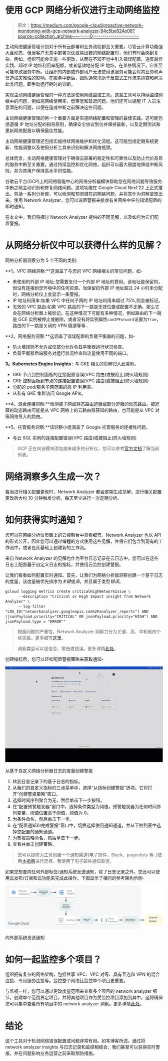 # 使用 GCP 网络分析仪进行主动网络监控

> 原文：<https://medium.com/google-cloud/proactive-network-monitoring-with-gcp-network-analyzer-94c5be824e06?source=collection_archive---------0----------------------->

主动网络健康管理计划对于所有云部署和业务流程都至关重要。尽管云计算功能强大且动态，但当客户无意中部署次优或易出错的网络配置时，他们有时会感到复杂。例如，组织可能会实施一些更改，从而在不知不觉中引入错误配置、违反最佳实践、超过 IP 地址利用率配额，或者低效地分配 IP 地址。在某些情况下，它甚至可能导致服务中断。让组织的内部或外部用户无法使用该服务可能会对其业务和声誉造成灾难性的影响。在服务中断后，团队通常求助于反应式工作流来排查和解决此类问题，即手动运行耗时的诊断。

实现主动网络健康管理的一种方法是使用网络监控工具。这些工具可以持续监控网络中的问题，例如高网络使用率、低带宽和延迟问题。他们还可以提醒 IT 人员注意潜在的问题，以便在造成中断之前解决这些问题。

主动网络健康管理的另一个重要方面是实施网络配置和管理的最佳实践。这可能包括遵循 IP 地址分配的指导原则，确保安全协议到位并保持最新，以及定期测试和更新网络配置以确保最佳性能。

主动网络健康管理还包括实施持续网络维护和优化流程。这可能包括定期系统更新、性能调整以及使用分析工具来识别和解决网络瓶颈。

总体而言，主动网络健康管理对于确保云部署的稳定性和可靠性以及防止代价高昂的服务中断至关重要。通过持续监控和优化网络，组织可以最大限度地降低中断风险，并为其用户保持高水平的性能。

谷歌云平台(GCP)上的网络智能中心的网络分析器模块帮助您在网络问题导致服务中断之前主动识别和修复网络问题。这项功能在 Google Cloud Next’22 上正式推出，包括一系列分析器，可以检测和预测潜在的网络问题，并将其作为洞察呈现出来。使用 Network Analyzer，您可以设置警报来接收有关网络中任何错误配置的即时通知。

在本文中，我们将探讨 Network Analyzer 提供的不同见解，以及如何为它们配置警报。

# 从网络分析仪中可以获得什么样的见解？

网络分析器洞察分为 5 个不同的类别:

**1。VPC 网络洞察:**这涵盖了与您的 VPC 网络相关的常见问题，如-

*   未使用的外部 IP 地址:您需要支付一个外部 IP 地址的费用，该地址是保留的，但没有连接到您环境中的任何资源。当保留的外部 IP 地址超过 24 小时未分配时，网络分析仪上会显示一条警报。
*   IP 地址利用率:如果 VPC 中任何子网的 IP 地址利用率超过 75%,则会被标记。
*   无效的 VPC 路由:如果 VPC 路由的下一跳是无效位置或配置不正确，那么它会在网络分析器上被标记。在这种情况下可能有多种情况，例如路由的下一跳是 GCE 实例被停止或删除，或者没有将实例属性`canIPForward`设置为`True`，路由的下一跳是关闭的 VPN 隧道等等..

**2。网络服务洞察:**这涵盖了错误配置的负载平衡器的问题，如-

*   防火墙规则不允许或仅部分允许负载平衡器运行状况检查。
*   负载平衡器后端服务对运行状况检查和流量使用不同的端口。

**3。Kubernetes Engine Insights :** 与 GKE 相关的见解归入此类别。

*   GKE 节点到控制面板的连接配置错误(VPC 路由)或被阻止(防火墙规则)
*   GKE 控制面板到节点的连接配置错误(VPC 路由)或被阻止(防火墙规则)
*   分配的 pod/服务子网范围的高 IP 利用率。
*   从私有 GKE 集群访问 Google APIs。

**4。混合连接洞察:**检测被子网或静态路由遮蔽或部分遮蔽的动态路由。被遮蔽的动态路由可能是从 VPC 网络上的云路由器获知的路由，也可能是从 VPC 对等网络导入的路由。

**5。托管服务洞察:**该洞察小组涵盖了 Google 托管服务的连接性问题。

*   与云 SQL 实例的连接配置错误(VPC 路由)或被阻止(防火墙规则)

> GCP 正在向该模块添加越来越多的分析仪，您可以参考[官方文档](https://cloud.google.com/network-intelligence-center/docs/network-analyzer/overview)了解当前列表。

# 网络洞察多久生成一次？

每当进行相关配置更改时，Network Analyzer 都会定期生成见解。进行相关配置更改后大约 10 分钟触发分析。每天至少进行一次定期分析。

# **如何获得实时通知？**

您可以在网络分析仪页面上的云控制台中查看细节。Network Analyzer 也以 API 的形式公开，因此您可以通过编程的方式使用这些见解，并将它们包含到现有的工作流中，或者在此基础上创建新的工作流。

来自 Network Analyzer 的见解也作为平台日志记录在云日志中。您可以在这些日志上配置基于自定义日志的指标，并使用云监控创建警报。

让我们看看如何配置实时通知。首先，让我们为网络分析器洞察创建一个基于日志的度量，该度量被优先排序为*关键*或*高*，并且属于类型*错误*。

```
gcloud logging metrics create criticalHighNetworkIssue \
      --description "Critical or High Impact insight from Network Analyzer" \
      --log-filter "LOG_ID("networkanalyzer.googleapis.com%2Fanalyzer_reports") AND
(jsonPayload.priority="CRITICAL" OR jsonPayload.priority="HIGH") AND 
jsonPayload.type = "ERROR""
```

> 根据问题的严重性，Network Analyzer 洞察力分为关键、高、中和低四个优先级。更多细节[这里](https://cloud.google.com/network-intelligence-center/docs/network-analyzer/overview#priority)。
> 
> 洞察类型可以是信息、警告或错误。更多详情[此处](https://cloud.google.com/network-intelligence-center/docs/network-analyzer/overview#status)。

创建指标后，您可以轻松配置警报策略来获取通知-

![](img/883cbad00061efbee884fe10c082847d.png)

从基于自定义网络分析器日志的度量创建警报

1.  转到日志记录下的基于日志的指标。
2.  从我们的自定义指标的三点菜单中，选择“从指标创建警报”选项。它将打开“创建警报策略”窗口。
3.  选择时间序列聚合为无，然后单击下一步按钮。
4.  在“配置预警触发器”窗口中，选择条件类型为阈值，预警触发器为任何时间序列变量，阈值位置高于阈值，阈值为 0。
5.  为条件命名，然后单击下一步。
6.  在“配置通知和完成警报”窗口中，切换选择使用通知通道，并从下拉列表中选择您配置的通知通道。
7.  为警报策略命名，然后单击下一步。
8.  查看并单击创建策略。

> 您可以提前为工具创建一个通知渠道(电子邮件、Slack、pagerduty 等..)使用[本指南](https://cloud.google.com/monitoring/support/notification-options#creating_channels)进行选择。我使用了电子邮件通知渠道。

如果您想要向任何外部标签/通知系统发送通知，除了日志记录之外，您还可以使用云发布/订阅和云功能来完成此操作。下图显示了相同的参考架构示例-

![](img/b52362ae41f2b2bbe5295148d0f58816.png)

向外部系统发送通知

# 如何一起监控多个项目？

组织拥有复杂的网络架构，包括共享 VPC、VPC 对等、具有互连和 VPN 的混合连接、专用服务连接等。监控整个网络比监控单个项目更重要。

与监视一样，您可以通过更改度量范围来查看多个项目的 network analyzer 细节。创建单个范围界定项目，并将其他项目作为受监控项目添加到其中。这将确保您可以集中查看所有项目中的 network analyzer 洞察。更多详情[此处](https://cloud.google.com/monitoring/settings)。

# 结论

这个工具对于检测网络错误配置或问题非常有用。如本博客所述，通过将 network analyzer insights 与日志记录和监控相结合，我们甚至可以获得实时警报，并在问题影响业务运营之前采取预防措施。